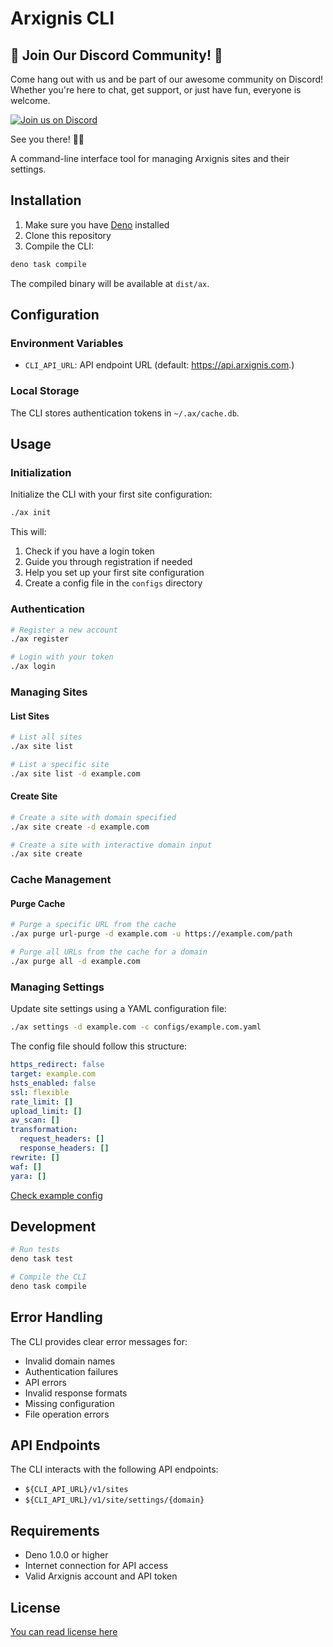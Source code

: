 # Arxignis CLI

## 🎉 Join Our Discord Community! 🎉

Come hang out with us and be part of our awesome community on Discord! Whether you're here to chat, get support, or just have fun, everyone is welcome.

[![Join us on Discord](https://img.shields.io/badge/Join%20Us%20on-Discord-5865F2?logo=discord&logoColor=white)](https://discord.gg/fSdbVsHUP3)

See you there! 💬✨

A command-line interface tool for managing Arxignis sites and their settings.

## Installation

1. Make sure you have [Deno](https://deno.land/) installed
2. Clone this repository
3. Compile the CLI:
```bash
deno task compile
```

The compiled binary will be available at `dist/ax`.

## Configuration

### Environment Variables

- `CLI_API_URL`: API endpoint URL (default: https://api.arxignis.com.)

### Local Storage

The CLI stores authentication tokens in `~/.ax/cache.db`.

## Usage

### Initialization

Initialize the CLI with your first site configuration:

```bash
./ax init
```

This will:
1. Check if you have a login token
2. Guide you through registration if needed
3. Help you set up your first site configuration
4. Create a config file in the `configs` directory

### Authentication

```bash
# Register a new account
./ax register

# Login with your token
./ax login
```

### Managing Sites

#### List Sites
```bash
# List all sites
./ax site list

# List a specific site
./ax site list -d example.com
```

#### Create Site
```bash
# Create a site with domain specified
./ax site create -d example.com

# Create a site with interactive domain input
./ax site create
```

### Cache Management

#### Purge Cache
```bash
# Purge a specific URL from the cache
./ax purge url-purge -d example.com -u https://example.com/path

# Purge all URLs from the cache for a domain
./ax purge all -d example.com
```

### Managing Settings

Update site settings using a YAML configuration file:

```bash
./ax settings -d example.com -c configs/example.com.yaml
```

The config file should follow this structure:
```yaml
https_redirect: false
target: example.com
hsts_enabled: false
ssl: flexible
rate_limit: []
upload_limit: []
av_scan: []
transformation:
  request_headers: []
  response_headers: []
rewrite: []
waf: []
yara: []
```
[Check example config](./example/example_com.yaml)

## Development

```bash
# Run tests
deno task test

# Compile the CLI
deno task compile
```

## Error Handling

The CLI provides clear error messages for:
- Invalid domain names
- Authentication failures
- API errors
- Invalid response formats
- Missing configuration
- File operation errors

## API Endpoints

The CLI interacts with the following API endpoints:
- `${CLI_API_URL}/v1/sites`
- `${CLI_API_URL}/v1/site/settings/{domain}`

## Requirements

- Deno 1.0.0 or higher
- Internet connection for API access
- Valid Arxignis account and API token

## License

[You can read license here](./License)
